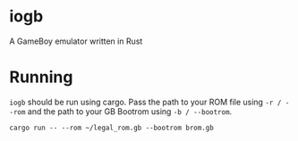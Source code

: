 # iogb
A GameBoy emulator written in Rust

# Running
```iogb``` should be run using cargo. Pass the path to your ROM file using ```-r / --rom``` and the path to your GB Bootrom using ```-b / --bootrom```.

```
cargo run -- --rom ~/legal_rom.gb --bootrom brom.gb
```
